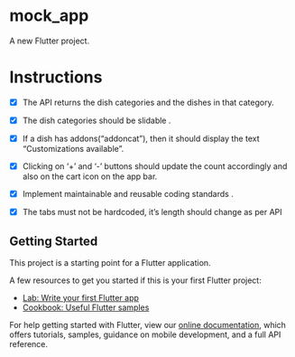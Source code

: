 # mock_app

A new Flutter project.

# Instructions

-	[x] The API returns the dish categories and the dishes in that category.
-	[x] The dish categories should be slidable .
-	[x] If  a dish has addons(“addoncat”), then it should display the text “Customizations available”.
-	[x] Clicking on ‘+’ and ‘-’ buttons should update the count accordingly and also on the cart icon on the app bar.
-	[x] Implement maintainable and reusable coding standards .
-	[x] The tabs must not be hardcoded, it’s length should change as per API


## Getting Started

This project is a starting point for a Flutter application.

A few resources to get you started if this is your first Flutter project:

- [Lab: Write your first Flutter app](https://flutter.dev/docs/get-started/codelab)
- [Cookbook: Useful Flutter samples](https://flutter.dev/docs/cookbook)

For help getting started with Flutter, view our
[online documentation](https://flutter.dev/docs), which offers tutorials,
samples, guidance on mobile development, and a full API reference.

